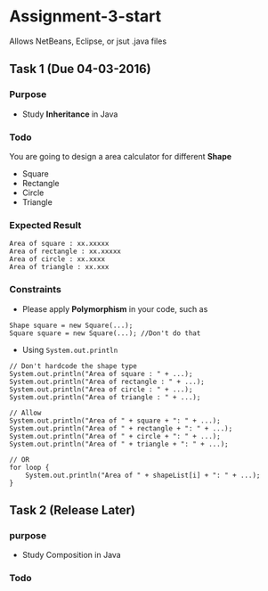 # Assignment-3-start
Allows NetBeans, Eclipse, or jsut .java files

## Task 1 (Due 04-03-2016)
### Purpose
- Study **Inheritance** in Java

### Todo
You are going to design a area calculator for different **Shape**
- Square
- Rectangle
- Circle
- Triangle

### Expected Result
```
Area of square : xx.xxxxx
Area of rectangle : xx.xxxxx
Area of circle : xx.xxxx
Area of triangle : xx.xxx
```

### Constraints
- Please apply **Polymorphism** in your code, such as
```
Shape square = new Square(...);
Square square = new Square(...); //Don't do that
```

- Using ```System.out.println```
```
// Don't hardcode the shape type
System.out.println("Area of square : " + ...);
System.out.println("Area of rectangle : " + ...);
System.out.println("Area of circle : " + ...);
System.out.println("Area of triangle : " + ...);

// Allow
System.out.println("Area of " + square + ": " + ...);
System.out.println("Area of " + rectangle + ": " + ...);
System.out.println("Area of " + circle + ": " + ...);
System.out.println("Area of " + triangle + ": " + ...);

// OR
for loop {
    System.out.println("Area of " + shapeList[i] + ": " + ...);
}
```



## Task 2 (Release Later)
### purpose
- Study Composition in Java

### Todo
